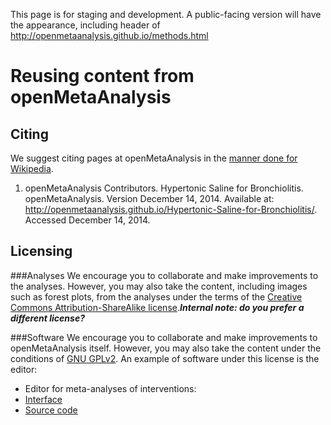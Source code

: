 This page is for staging and development. A public-facing version will have the appearance, including header of http://openmetaanalysis.github.io/methods.html 

Reusing content from openMetaAnalysis
=================
Citing
------------------
We suggest citing pages at openMetaAnalysis in the [manner done for Wikipedia](http://en.wikipedia.org/wiki/Wikipedia:Citing_Wikipedia).

1. openMetaAnalysis Contributors. Hypertonic Saline for Bronchiolitis. openMetaAnalysis. Version December 14, 2014. Available at: http://openmetaanalysis.github.io/Hypertonic-Saline-for-Bronchiolitis/. Accessed December 14, 2014. 

Licensing
------------------

###Analyses
We encourage you to collaborate and make improvements to the analyses. However, you may also take the content, including images such as forest plots, from the analyses under the terms of the [Creative Commons Attribution-ShareAlike license](http://creativecommons.org/licenses/by-sa/3.0/).**_Internal note: do you prefer a different license?_**

###Software
We encourage you to collaborate and make improvements to openMetaAnalysis itself. However, you may also take the content under the conditions of [GNU GPLv2](http://www.gnu.org/licenses/gpl.html). An example of software under this license is the editor:

* Editor for meta-analyses of interventions:
 * [Interface](https://openmetaanalysis.ocpu.io/home/www/editor.html)
 * [Source code](https://github.com/openMetaAnalysis/home)
